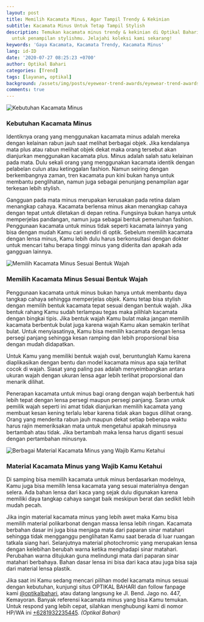 ```yaml
---
layout: post
title: Memilih Kacamata Minus, Agar Tampil Trendy & Kekinian
subtitle: Kacamata Minus Untuk Tetap Tampil Stylish
description: Temukan kacamata minus trendy & kekinian di Optikal Bahari. Ragam pilihan
  untuk penampilan stylishmu. Jelajahi koleksi kami sekarang!
keywords: 'Gaya Kacamata, Kacamata Trendy, Kacamata Minus'
lang: id-ID
date: '2020-07-27 08:25:23 +0700'
author: Optikal Bahari
categories: [Trend]
tags: [layanan, optikal]
background: /assets/img/posts/eyewear-trend-awards/eyewear-trend-awards-13.webp
comments: true
---
```


<div class="card-deck mb-3">
  <div class="card shadow p-3 mb-5 bg-white rounded">
    <img
      itemprop="image"
      data-src="/assets/img/posts/eyewear-trend-awards/eyewear-trend-awards-11.webp"
      src="/assets/img/posts/eyewear-trend-awards/eyewear-trend-awards-11.webp"
      class="card-img-top"
      alt="Kebutuhan Kacamata Minus" />
    <div class="card-body">
      <h3 class="card-title">
        Kebutuhan Kacamata Minus
      </h3>
      <p class="card-text text-left">
        Identiknya orang yang menggunakan kacamata minus adalah mereka dengan kelainan rabun jauh saat melihat berbagai objek.                                            
        Jika kendalanya mata plus atau rabun melihat objek dekat maka orang tersebut akan dianjurkan menggunakan kacamata plus.
        Minus adalah salah satu kelainan pada mata. Dulu sekali orang yang menggunakan kacamata identik dengan pelabelan culun atau 
        ketinggalan fashion. Namun seiring dengan berkembangnya zaman, tren kacamata pun kini bukan hanya untuk membantu penglihatan, namun juga sebagai penunjang
        penampilan agar terkesan lebih stylish.
      </p>
      <p class="card-text text-left">
        Gangguan pada mata minus merupakan kerusakan pada retina dalam menangkap cahaya. Kacamata berlensa minus akan menangkap                                            
        cahaya dengan tepat untuk diletakan di depan retina. Fungsinya bukan hanya untuk memperjelas pandangan, namun juga
        sebagai bentuk pemenuhan fashion. Penggunaan kacamata untuk minus tidak seperti kacamata lainnya yang bisa dengan mudah Kamu 
        cari sendiri di optik. Sebelum memilih kacamata dengan lensa minus, Kamu lebih dulu harus berkonsultasi dengan dokter untuk mencari 
        tahu berapa tinggi minus yang diderita dan apakah ada gangguan lainnya.
      </p>
    </div>
  </div>
</div>

<div class="card-deck mb-3">
  <div class="card shadow p-3 mb-5 bg-white rounded">
    <img
      itemprop="image"
      data-src="/assets/img/posts/eyewear-trend-awards/eyewear-trend-awards-12.webp"
      src="/assets/img/posts/eyewear-trend-awards/eyewear-trend-awards-12.webp"
      class="card-img-top"
      alt="Memilih Kacamata Minus Sesuai Bentuk Wajah" />
    <div class="card-body">
      <h3 class="card-title">
        Memilih Kacamata Minus Sesuai Bentuk Wajah
      </h3>
      <p class="card-text text-left">
        Penggunaan kacamata untuk minus bukan hanya untuk membantu daya tangkap cahaya sehingga memperjelas objek. Kamu tetap                                            
        bisa stylish dengan memilih bentuk kacamata tepat sesuai dengan bentuk wajah. Jika bentuk rahang Kamu sudah terlampau
        tegas maka pilihlah kacamata dengan bingkai tipis. Jika bentuk wajah Kamu bulat maka jangan memilih kacamata berbentuk 
        bulat juga karena wajah Kamu akan semakin terlihat bulat. Untuk menyiasatinya, Kamu bisa memilih kacamata dengan lensa 
        persegi panjang sehingga kesan ramping dan lebih proporsional bisa dengan mudah didapatkan.
      </p>
      <p class="card-text text-left">
        Untuk Kamu yang memiliki bentuk wajah oval, beruntunglah Kamu karena diaplikasikan dengan bentu dan model kacamata                                            
        minus apa saja terlihat cocok di wajah. Siasat yang paling pas adalah menyeimbangkan antara ukuran wajah dengan ukuran
        lensa agar lebih terlihat proporsional dan menarik dilihat.
      </p>
      <p class="card-text text-left">
        Penerapan kacamata untuk minus bagi orang dengan wajah berbentuk hati lebih tepat dengan lensa persegi maupun persegi                                            
        panjang. Saran untuk pemilik wajah seperti ini amat tidak dianjurkan memilih kacamata yang membuat kesan kening terlalu
        lebar karena tidak akan bagus dilihat orang. Orang yang menderita rabun jauh maupun dekat setiap beberapa waktu harus rajin 
        memeriksakan mata untuk mengetahui apakah minusnya bertambah atau tidak. Jika bertambah maka lensa harus diganti sesuai dengan 
        pertambahan minusnya.
      </p>
    </div>
  </div>
</div>

<div class="card-deck mb-3">
  <div class="card shadow p-3 mb-5 bg-white rounded">
    <img
      itemprop="image"
      data-src="/assets/img/posts/eyewear-trend-awards/eyewear-trend-awards-10.webp"
      src="/assets/img/posts/eyewear-trend-awards/eyewear-trend-awards-10.webp"
      class="card-img-top"
      alt="Berbagai Material Kacamata Minus yang Wajib Kamu Ketahui" />
    <div class="card-body">
      <h3 class="card-title">
        Material Kacamata Minus yang Wajib Kamu Ketahui
      </h3>
      <p class="card-text text-left">
        Di samping bisa memilih kacamata untuk minus berdasarkan modelnya, Kamu juga bisa memilih lensa kacamata yang sesuai                                            
        materialnya dengan selera. Ada bahan lensa dari kaca yang sejak dulu digunakan karena memiliki daya tangkap cahaya
        sangat baik meskipun berat dan sedikit lebih mudah pecah.
      </p>
      <p class="card-text text-left">
        Jika ingin material kacamata minus yang lebih awet maka Kamu bisa memilih material polikarbonat dengan massa lensa                                            
        lebih ringan. Kacamata berbahan dasar ini juga bisa menjaga mata dari paparan sinar matahari sehingga tidak mengganggu
        penglihatan Kamu saat berada di luar ruangan tatkala siang hari. Selanjutnya material photochromic yang merupakan lensa 
        dengan kelebihan berubah warna ketika menghadapi sinar matahari. Perubahan warna ditujukan guna melindungi mata dari paparan 
        sinar matahari berbahaya. Bahan dasar lensa ini bisa dari kaca atau juga bisa saja dari material lensa plastik.
      </p>
      <p class="card-text text-left">
        Jika saat ini Kamu sedang mencari pilihan model kacamata minus sesuai dengan kebutuhan, kunjungi situs OPTIKAL BAHARI                                            
        dan follow fanpage kami
        <a
          href="https://www.facebook.com/optikalbahari"
          id="FBClick"
          title="Facebook Page Optikal Bahari"
          class="FacebookPage">@optikalbahari</a>, atau datang langsung ke Jl. Bend. Jago no. 447, Kemayoran. Banyak referensi kacamata minus yang bisa Kamu temukan.                                            
        Untuk respond yang lebih cepat, silahkan menghubungi kami di nomor HP/WA ini
        <a
          href="https://api.whatsapp.com/send?phone=6281932235445&text=Hallo%2C+saya+butuh+informasi+lebih+lanjut+mengenai+Optikal+Bahari"
          id="WhatsAppClick"
          class="WhatsAppCall"
          title="Call WhatsApp">+6281932235445</a>.
        <em>(Optikal Bahari)</em>
      </p>
    </div>
  </div>
</div>
